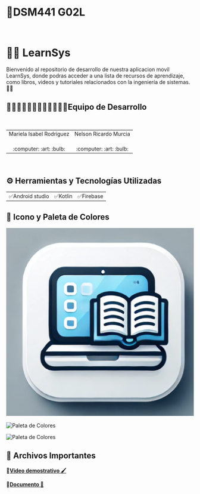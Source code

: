 # 📱DSM441 G02L

<br>

# 🔴🔵 LearnSys
Bienvenido al repositorio de desarrollo de nuestra aplicacion movil LearnSys, donde podras acceder a una lista de recursos
de aprendizaje, como libros, videos y tutoriales relacionados con la ingeniería de sistemas.  👋🏻
<br>
   
<h2>👨🏻‍💻👨🏻‍💻👨🏻‍💻👩🏻‍💻Equipo de Desarrollo </h2>
<div style={padding: 10px}>
  <table style={margin: 0 auto}>
  <tr align="center">
    <td>Mariela Isabel Rodríguez</td>
    <td>Nelson Ricardo Murcia</td>
  </tr>
    <tr align="center">
    <td><br> :computer: :art: :bulb:</td>
    <td><br> :computer: :art: :bulb:</td>
  </tr>
</table>
</div>
<br>

## ⚙️ Herramientas y Tecnologías Utilizadas
<table>

  <tr align="center">
    <td>✅Android studio </td>
    <td>✅Kotlin</td>
    <td>✅Firebase</td>

  </tr>
</table>

## 🎨 Icono y Paleta de Colores

![Icono](app/src/main/ic_launcher-playstore.png)

![Paleta de Colores](https://i.imgur.com/QtYQurL.png)

![Paleta de Colores](https://i.imgur.com/CtVQPI6.png)

## 📝 Archivos Importantes

🔴[**Video demostrativo 🖌**]()<br>

🔵[**Documento 📗**]()

